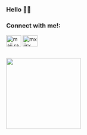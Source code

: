 ### Hello 🤗🌿

<!-- <p align="left"> <img src="https://komarev.com/ghpvc/?username=mxiirx&label=Profile%20views&color=0e75b6&style=flat" alt="mxiirx" /> </p> -->

<h3 align="left">Connect with me!:</h3>
<p align="left">
<a href="https://instagram.com/maii.ra_" target="blank"><img align="center" src="https://cdn.jsdelivr.net/npm/simple-icons@3.0.1/icons/instagram.svg" alt="maii.ra_" height="30" width="40" /></a>
<a href="https://t.me/maiifurai" target="blank"><img align="center" src="https://cdn.jsdelivr.net/npm/simple-icons@3.0.1/icons/telegram.svg" alt="mxiirx" height="30" width="40" /></a>
 </p>
 <br>
  <img src="https://media.giphy.com/media/pO4UHglOY2vII/giphy.gif" width="200" height="190"/>

</p>

